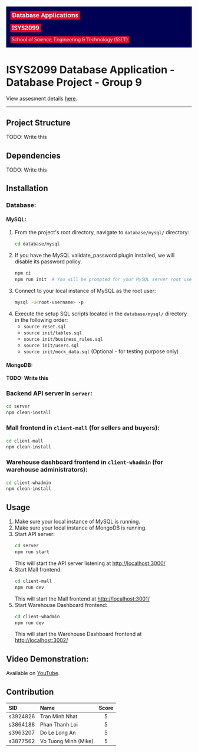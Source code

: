 ![header image](assets/header.jpg)

# ISYS2099 Database Application - Database Project - Group 9

View assesment details [here](assets/Project_ISYS2099.pdf).

---

## Project Structure

TODO: Write this


## Dependencies

TODO: Write this


## Installation

### Database:

#### MySQL:

1. From the project's root directory, navigate to `database/mysql/` directory:
   ```bash
   cd database/mysql
   ```
2. If you have the MySQL validate_password plugin installed, we will disable its password policy.
   ```bash
   npm ci
   npm run init  # You will be prompted for your MySQL server root username and password
   ```
3. Connect to your local instance of MySQL as the root user:
   ```bash
   mysql -u<root-username> -p
   ```
4. Execute the setup SQL scripts located in the `database/mysql/` directory in the following order:
   - `source reset.sql`
   - `source init/tables.sql`
   - `source init/business_rules.sql`
   - `source init/users.sql`
   - `source init/mock_data.sql` (Optional - for testing purpose only)

#### MongoDB:

**TODO: Write this**


### Backend API server in `server`:

```bash
cd server
npm clean-install
 ```

### Mall frontend in `client-mall` (for sellers and buyers):

```bash
cd client-mall
npm clean-install
```

### Warehouse dashboard frontend in `client-whadmin` (for warehouse administrators):

```bash
cd client-whadmin
npm clean-install
 ```


## Usage

1. Make sure your local instance of MySQL is running.
2. Make sure your local instance of MongoDB is running.
3. Start API server:
   ```bash
   cd server
   npm run start
   ```
   This will start the API server listening at [http://localhost:3000/](http://localhost:3000/)
4. Start Mall frontend:
   ```bash
   cd client-mall
   npm run dev
   ```
   This will start the Mall frontend at [http://localhost:3001/](http://localhost:3001/)
5. Start Warehouse Dashboard frontend:
   ```bash
   cd client-whadmin
   npm run dev
   ```
   This will start the Warehouse Dashboard frontend at [http://localhost:3002/](http://localhost:3002/)


## Video Demonstration:

Available on [YouTube](upload_and_insert_link_here).


## Contribution

| SID      | Name                 | Score |
|:---------|:---------------------|:-----:|
| s3924826 | Tran Minh Nhat       |   5   |
| s3864188 | Phan Thanh Loi       |   5   |
| s3963207 | Do Le Long An        |   5   |
| s3877562 | Vo Tuong Minh (Mike) |   5   |
